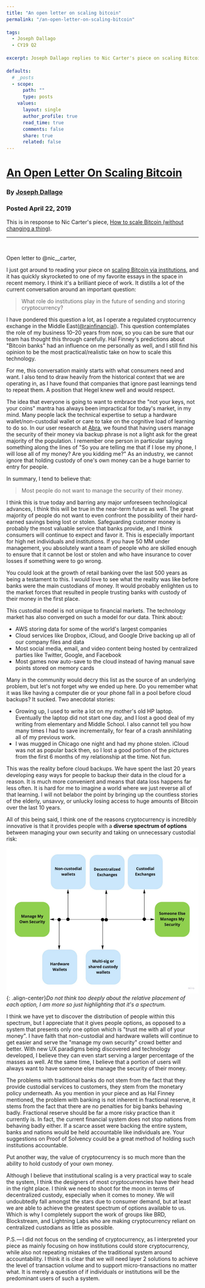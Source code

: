 ```yaml
---
title: "An open letter on scaling bitcoin"
permalink: "/an-open-letter-on-scaling-bitcoin" 

tags:
  - Joseph Dallago
  - CY19 Q2

excerpt: Joseph Dallago replies to Nic Carter's piece on scaling Bitcoin. Posted April 22, 2019.

defaults:
  # _posts
  - scope:
      path: ""
      type: posts
    values:
      layout: single
      author_profile: true
      read_time: true
      comments: false
      share: true
      related: false
---
```


# [An Open Letter On Scaling Bitcoin](https://medium.com/@_jayd3e/an-open-letter-on-scaling-bitcoin-7d63eff003d2)
### By [Joseph Dallago](https://medium.com/@_jayd3e)
### Posted April 22, 2019

This is in response to Nic Carter's piece, [How to scale Bitcoin (without changing a thing)](https://cryptowords.github.io/how-to-scale-bitcoin-without-changing-a-thing).

***

<br>

Open letter to @nic__carter,

I just got around to reading your piece on [scaling Bitcoin via institutions](https://medium.com/@nic__carter/how-to-scale-bitcoin-without-changing-a-thing-bc4750dd16c7), and it has quickly skyrocketed to one of my favorite essays in the space in recent memory. I think it's a brilliant piece of work. It distills a lot of the current conversation around an important question:

> What role do institutions play in the future of sending and storing cryptocurrency?

I have pondered this question a lot, as I operate a regulated cryptocurrency exchange in the Middle East([@rainfinancial](https://twitter.com/rainfinancial)). This question contemplates the role of my business 10–20 years from now, so you can be sure that our team has thought this through carefully. Hal Finney's predictions about "Bitcoin banks" had an influence on me personally as well, and I still find his opinion to be the most practical/realistic take on how to scale this technology.

For me, this conversation mainly starts with what consumers need and want. I also tend to draw heavily from the historical context that we are operating in, as I have found that companies that ignore past learnings tend to repeat them. A position that Hegel knew well and would respect.

The idea that everyone is going to want to embrace the "not your keys, not your coins" mantra has always been impractical for today's market, in my mind. Many people lack the technical expertise to setup a hardware wallet/non-custodial wallet or care to take on the cognitive load of learning to do so. In our user research at [Abra](http://abra.com), we found that having users manage the security of their money via backup phrase is not a light ask for the great majority of the population. I remember one person in particular saying something along the lines of "So you are telling me that if I lose my phone, I will lose all of my money? Are you kidding me?" As an industry, we cannot ignore that holding custody of one's own money can be a huge barrier to entry for people.

In summary, I tend to believe that:

> Most people do not want to manage the security of their money.

I think this is true today and barring any major unforeseen technological advances, I think this will be true in the near-term future as well. The great majority of people do not want to even confront the possibility of their hard-earned savings being lost or stolen. Safeguarding customer money is probably the most valuable service that banks provide, and I think consumers will continue to expect and favor it. This is especially important for high net individuals and institutions. If you have 50 MM under management, you absolutely want a team of people who are skilled enough to ensure that it cannot be lost or stolen and who have insurance to cover losses if something were to go wrong.

You could look at the growth of retail banking over the last 500 years as being a testament to this. I would love to see what the reality was like before banks were the main custodians of money. It would probably enlighten us to the market forces that resulted in people trusting banks with custody of their money in the first place.

This custodial model is not unique to financial markets. The technology market has also converged on such a model for our data. Think about:

* AWS storing data for some of the world's largest companies
* Cloud services like Dropbox, iCloud, and Google Drive backing up all of our company files and data
* Most social media, email, and video content being hosted by centralized parties like Twitter, Google, and Facebook
* Most games now auto-save to the cloud instead of having manual save points stored on memory cards

Many in the community would decry this list as the source of an underlying problem, but let's not forget why we ended up here. Do you remember what it was like having a computer die or your phone fall in a pool before cloud backups? It sucked. Two anecdotal stories:

* Growing up, I used to write a lot on my mother's old HP laptop. Eventually the laptop did not start one day, and I lost a good deal of my writing from elementary and Middle School. I also cannot tell you how many times I had to save incrementally, for fear of a crash annihilating all of my previous work.
* I was mugged in Chicago one night and had my phone stolen. iCloud was not as popular back then, so I lost a good portion of the pictures from the first 6 months of my relationship at the time. Not fun.

This was the reality before cloud backups. We have spent the last 20 years developing easy ways for people to backup their data in the cloud for a reason. It is much more convenient and means that data loss happens far less often. It is hard for me to imagine a world where we just reverse all of that learning. I will not belabor the point by bringing up the countless stories of the elderly, unsavvy, or unlucky losing access to huge amounts of Bitcoin over the last 10 years.

All of this being said, I think one of the reasons cryptocurrency is incredibly innovative is that it provides people with a **diverse spectrum of options** between managing your own security and taking on unnecessary custodial risk:

![](/assets/images/cy19/cy19q2m4/dallago-1.png){: .align-center}*Do not think too deeply about the relative placement of each option, I am more so just highlighting that it's a spectrum.*

I think we have yet to discover the distribution of people within this spectrum, but I appreciate that it gives people options, as opposed to a system that presents only one option which is "trust me with all of your money". I have faith that non-custodial and hardware wallets will continue to get easier and serve the "manage my own security" crowd better and better. With new UX paradigms being discovered and technology developed, I believe they can even start serving a larger percentage of the masses as well. At the same time, I believe that a portion of users will always want to have someone else manage the security of their money.

The problems with traditional banks do not stem from the fact that they provide custodial services to customers, they stem from the monetary policy underneath. As you mention in your piece and as Hal Finney mentioned, the problem with banking is not inherent in fractional reserve, it stems from the fact that there are no penalties for big banks behaving badly. Fractional reserve should be far a more risky practice than it currently is. In fact, the current financial system does not stop nations from behaving badly either. If a scarce asset were backing the entire system, banks and nations would be held accountable like individuals are. Your suggestions on Proof of Solvency could be a great method of holding such institutions accountable.

Put another way, the value of cryptocurrency is so much more than the ability to hold custody of your own money.

Although I believe that institutional scaling is a very practical way to scale the system, I think the designers of most cryptocurrencies have their head in the right place. I think we need to shoot for the moon in terms of decentralized custody, especially when it comes to money. We will undoubtedly fall amongst the stars due to consumer demand, but at least we are able to achieve the greatest spectrum of options available to us. Which is why I completely support the work of groups like BRD, Blockstream, and Lightning Labs who are making cryptocurrency reliant on centralized custodians as little as possible.

P.S. — I did not focus on the sending of cryptocurrency, as I interpreted your piece as mainly focusing on how institutions could store cryptocurrency, while also not repeating mistakes of the traditional system around accountability. I think it is clear that we will need layer 2 solutions to achieve the level of transaction volume and to support micro-transactions no matter what. It is merely a question of if individuals or institutions will be the predominant users of such a system.
